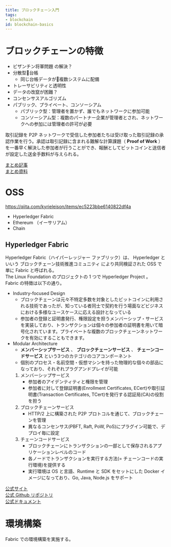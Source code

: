 ```yaml
---
title: ブロックチェーン入門
tags:
- blockchain
id: blockchain-basics
---
```


# ブロックチェーンの特徴

- ビザンチン将軍問題 の解決？
- 分散型台帳
    - 同じ台帳データが複数システムに配備
- トレーサビリティと透明性
- データの改竄が困難？
- コンセンサスアルゴリズム
- パブリック、プライベート、コンソーシアム
    - パブリック型：管理者を置かず、誰でもネットワークに参加可能
    - コンソーシアム型：複数のパートナー企業が管理者とされ、ネットワークへの参加には管理者の許可が必要

取引記録を P2P ネットワークで受信した参加者たちは受け取った取引記録の承認作業を行う。承認は取引記録に含まれる難解な計算課題（ **Proof of Work** ）を一番早く解決した参加者が行うことができ、報酬としてビットコインと送信者が設定した送金手数料が与えられる。

[まとめ記事](https://qiita.com/akitoh/items/bebf1bf3d71d3e4b96b0)  
[まとめ資料](http://www.digitalmoney.or.jp/wp-content/uploads/2016/04/201604_BlockChain2.0_v06.pdf)

# OSS

https://qiita.com/kyrieleison/items/ec5223bbe6140822df4a

- Hyperledger Fabric
- Ethereum （イーサリアム）
- Chain

## Hyperledger Fabric

Hyperledger Fabric（ハイパーレッジャー ファブリック）は、 Hyperledger といいう ブロックチェーン技術推進コミュニティ により共同検証された OSS で単に Fabric と呼ばれる。  
The Linux Foundation のプロジェクトの 1 つで Hyperledger Project 。  
Fabric の特徴は以下の通り。

- Industry-focused Design
    - ブロックチェーンは元々不特定多数を対象としたビットコインに利用される技術であったが、知っている者同士で契約を行う場面などビジネスにおける多様なユースケースに応える設計となっている
    - 参加者の登録と証明書発行、権限設定を担うメンバーシップ・サービスを実装しており、トランザクションは個々の参加者の証明書を用いて暗号化されています。プライベートな複数のブロックチェーンネットワークを有効にすることもできます。
- Modular Architecture
    - **メンバーシップサービス** 、 **ブロックチェーンサービス** 、 **チェーンコードサービス** という3つのカテゴリのコアコンポーネント
    - 個別のプロセス・名前空間・仮想マシンを持った物理的な個々の部品になっており、それぞれプラグアンドプレイが可能
    1. メンバーシップサービス
        - 参加者のアイデンティティと権限を管理
        - 参加者に対して登録証明書(Enrollment Certificates, ECert)や取引証明書(Transaction Certificates, TCert)を発行する認証局(CA)の役割を担う
    2. ブロックチェーンサービス
        - HTTP/2 上に構築された P2P プロトコルを通じて、ブロックチェーンを管理
        - 異なるコンセンサス(PBFT, Raft, PoW, PoS)にプラグイン可能で、デプロイ毎に設定
    3. チェーンコードサービス
        - ブロックチェーンにトランザクションの一部として保存されるアプリケーションレベルのコード
        - 各ノードでトランザクションを実行する方法(= チェーンコードの実行環境)を提供する
        - 実行環境は OS と言語、Runtime と SDK をセットにした Docker イメージになっており、Go, Java, Node.js をサポート

[公式サイト](https://www.hyperledger.org/)  
[公式 Github リポジトリ](https://github.com/hyperledger/fabric)  
[公式ドキュメント](http://hyperledger-fabric.readthedocs.io/)

# 環境構築

Fabric での環境構築を実施する。

